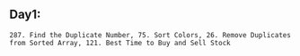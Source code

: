 ## Day1:
    287. Find the Duplicate Number, 75. Sort Colors, 26. Remove Duplicates from Sorted Array, 121. Best Time to Buy and Sell Stock


